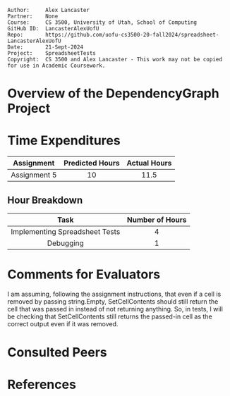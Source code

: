 ```
Author:     Alex Lancaster
Partner:    None
Course:     CS 3500, University of Utah, School of Computing
GitHub ID:  LancasterAlexUofU
Repo:       https://github.com/uofu-cs3500-20-fall2024/spreadsheet-LancasterAlexUofU
Date:       21-Sept-2024
Project:    SpreadsheetTests
Copyright:  CS 3500 and Alex Lancaster - This work may not be copied for use in Academic Coursework.
```

# Overview of the DependencyGraph Project


# Time Expenditures

| Assignment | Predicted Hours | Actual Hours|
| :---------:| :-------------: | :---------: |
| Assignment 5 | 10 | 11.5 |


 ## Hour Breakdown

| Task | Number of Hours |
| :--------:| :--------:
| Implementing Spreadsheet Tests | 4 |
| Debugging | 1 |

# Comments for Evaluators
I am assuming, following the assignment instructions, that even if a cell is removed
by passing string.Empty, SetCellContents should still return the cell that was passed in
instead of not returning anything. So, in tests, I will be checking that SetCellContents
still returns the passed-in cell as the correct output  even if it was removed.

# Consulted Peers

# References
